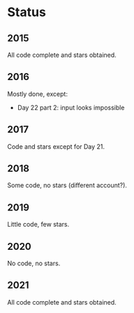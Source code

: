 # Status

## 2015

All code complete and stars obtained.

## 2016

Mostly done, except:

- Day 22 part 2: input looks impossible

## 2017

Code and stars except for Day 21.

## 2018

Some code, no stars (different account?).

## 2019

Little code, few stars.

## 2020

No code, no stars.

## 2021

All code complete and stars obtained.
